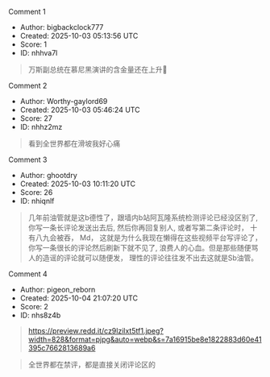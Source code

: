 Comment 1

- Author: bigbackclock777
- Created: 2025-10-03 05:13:56 UTC
- Score: 1
- ID: nhhva7l

> 万斯副总统在慕尼黑演讲的含金量还在上升🤣

Comment 2

- Author: Worthy-gaylord69
- Created: 2025-10-03 05:46:24 UTC
- Score: 27
- ID: nhhz2mz

> 看到全世界都在滑坡我好心痛

Comment 3

- Author: ghootdry
- Created: 2025-10-03 10:11:20 UTC
- Score: 26
- ID: nhiqnlf

> 几年前油管就是这b德性了，跟墙内b站阿瓦隆系统检测评论已经没区别了,  你写一条长评论发送出去后,  然后你再回复别人,  或者写第二条评论时， 十有八九会被吞，  Md， 这就是为什么我现在懒得在这些视频平台写评论了， 你写一条很长的评论然后刷新下就不见了,  浪费人的心血。但是那些随便骂人的造谣的评论就可以随便发， 理性的评论往往发不出去这就是Sb油管。

Comment 4

- Author: pigeon_reborn
- Created: 2025-10-04 21:07:20 UTC
- Score: 2
- ID: nhs8z4b

> https://preview.redd.it/cz9lzilxt5tf1.jpeg?width=828&format=pjpg&auto=webp&s=7a16915be8e1822883d60e41395c7662813689a6

> 全世界都在禁评，都是直接关闭评论区的
